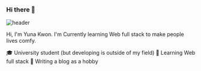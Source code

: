 ### Hi there 👋

![header](https://capsule-render.vercel.app/api?type=soft&color=auto&height=200&section=header&text=Hi%20there&fontSize=90)

Hi, I'm Yuna Kwon. I'm Currently learning Web full stack to make people lives comfy.

🎓 University student (but developing is outside of my field)
🌱 Learning Web full stack
📝 Writing a blog as a hobby

<!--
**yuna1880/yuna1880** is a ✨ _special_ ✨ repository because its `README.md` (this file) appears on your GitHub profile.



